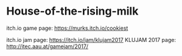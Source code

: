 # House-of-the-rising-milk

itch.io game page: https://murks.itch.io/cookiest

itch.io jam page: https://itch.io/jam/klujam2017
KLUJAM 2017 page: http://itec.aau.at/gamejam/2017/
